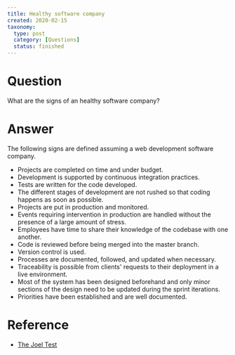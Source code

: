 ```yaml
---
title: Healthy software company
created: 2020-02-15
taxonomy:
  type: post
  category: [Questions]
  status: finished
---
```


# Question
What are the signs of an healthy software company?

# Answer
The following signs are defined assuming a web development software company.

* Projects are completed on time and under budget.
* Development is supported by continuous integration practices.
* Tests are written for the code developed.
* The different stages of development are not rushed so that coding happens as soon as possible.
* Projects are put in production and monitored.
* Events requiring intervention in production are handled without the presence of a large amount of stress.
* Employees have time to share their knowledge of the codebase with one another.
* Code is reviewed before being merged into the master branch.
* Version control is used.
* Processes are documented, followed, and updated when necessary.
* Traceability is possible from clients' requests to their deployment in a live environment.
* Most of the system has been designed beforehand and only minor sections of the design need to be updated during the sprint iterations.
* Priorities have been established and are well documented.

# Reference
* [The Joel Test](https://www.joelonsoftware.com/2000/08/09/the-joel-test-12-steps-to-better-code/)
